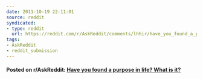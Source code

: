 ```yaml
---
date: 2011-10-19 22:11:01
source: reddit
syndicated:
- type: reddit
  url: https://reddit.com/r/AskReddit/comments/lhhir/have_you_found_a_purpose_in_life_what_is_it/
tags:
- AskReddit
- reddit_submission
---
```


#### Posted on r/AskReddit: [Have you found a purpose in life? What is it?](https://reddit.com/r/AskReddit/comments/lhhir/have_you_found_a_purpose_in_life_what_is_it/)